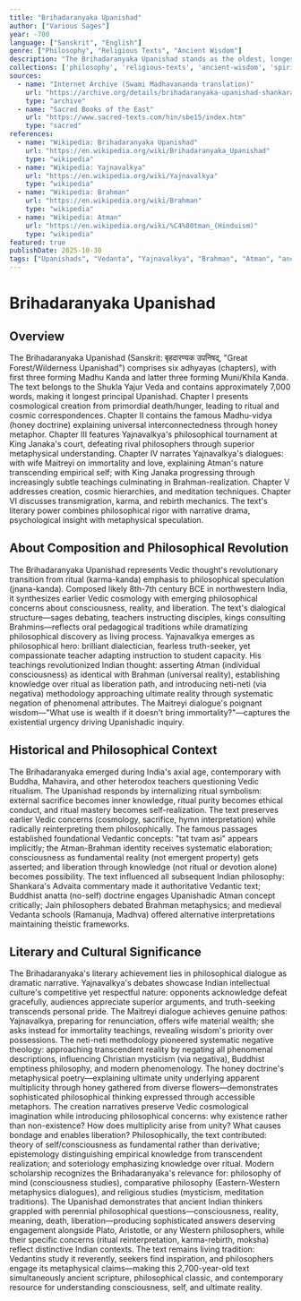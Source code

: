 ```yaml
---
title: "Brihadaranyaka Upanishad"
author: ["Various Sages"]
year: -700
language: ["Sanskrit", "English"]
genre: ["Philosophy", "Religious Texts", "Ancient Wisdom"]
description: "The Brihadaranyaka Upanishad stands as the oldest, longest, and most philosophically profound Upanishad, exploring ultimate reality (Brahman), the self (Atman), consciousness, creation, and liberation through dialogues between sages and seekers. Composed around 700 BCE, this text of six chapters presents foundational Vedantic philosophy: the famous 'neti neti' (not this, not this) method for understanding Brahman through negation, Yajnavalkya's brilliant philosophical debates establishing Atman-Brahman identity, cosmological speculations on creation from primordial unity, and meditation techniques for self-realization. The text contains immortal passages: Maitreyi's dialogue on love and immortality, the 'madhu-vidya' (honey doctrine) explaining universal interconnection, and teachings on death, rebirth, and liberation. The work's philosophical sophistication, psychological insight, and literary power established frameworks that shaped all subsequent Indian philosophy, influencing Shankara's Advaita, Buddhism's anatta doctrine (through critique), and global philosophical thought on consciousness and metaphysics."
collections: ['philosophy', 'religious-texts', 'ancient-wisdom', 'spiritual-texts', 'classical-literature']
sources:
  - name: "Internet Archive (Swami Madhavananda translation)"
    url: "https://archive.org/details/brihadaranyaka-upanishad-shankara-bhashya"
    type: "archive"
  - name: "Sacred Books of the East"
    url: "https://www.sacred-texts.com/hin/sbe15/index.htm"
    type: "sacred"
references:
  - name: "Wikipedia: Brihadaranyaka Upanishad"
    url: "https://en.wikipedia.org/wiki/Brihadaranyaka_Upanishad"
    type: "wikipedia"
  - name: "Wikipedia: Yajnavalkya"
    url: "https://en.wikipedia.org/wiki/Yajnavalkya"
    type: "wikipedia"
  - name: "Wikipedia: Brahman"
    url: "https://en.wikipedia.org/wiki/Brahman"
    type: "wikipedia"
  - name: "Wikipedia: Atman"
    url: "https://en.wikipedia.org/wiki/%C4%80tman_(Hinduism)"
    type: "wikipedia"
featured: true
publishDate: 2025-10-30
tags: ["Upanishads", "Vedanta", "Yajnavalkya", "Brahman", "Atman", "ancient philosophy", "Hindu philosophy", "consciousness", "metaphysics", "public domain"]
---
```


# Brihadaranyaka Upanishad

## Overview

The Brihadaranyaka Upanishad (Sanskrit: बृहदारण्यक उपनिषद्, "Great Forest/Wilderness Upanishad") comprises six adhyayas (chapters), with first three forming Madhu Kanda and latter three forming Muni/Khila Kanda. The text belongs to the Shukla Yajur Veda and contains approximately 7,000 words, making it longest principal Upanishad. Chapter I presents cosmological creation from primordial death/hunger, leading to ritual and cosmic correspondences. Chapter II contains the famous Madhu-vidya (honey doctrine) explaining universal interconnectedness through honey metaphor. Chapter III features Yajnavalkya's philosophical tournament at King Janaka's court, defeating rival philosophers through superior metaphysical understanding. Chapter IV narrates Yajnavalkya's dialogues: with wife Maitreyi on immortality and love, explaining Atman's nature transcending empirical self; with King Janaka progressing through increasingly subtle teachings culminating in Brahman-realization. Chapter V addresses creation, cosmic hierarchies, and meditation techniques. Chapter VI discusses transmigration, karma, and rebirth mechanics. The text's literary power combines philosophical rigor with narrative drama, psychological insight with metaphysical speculation.

## About Composition and Philosophical Revolution

The Brihadaranyaka Upanishad represents Vedic thought's revolutionary transition from ritual (karma-kanda) emphasis to philosophical speculation (jnana-kanda). Composed likely 8th-7th century BCE in northwestern India, it synthesizes earlier Vedic cosmology with emerging philosophical concerns about consciousness, reality, and liberation. The text's dialogical structure—sages debating, teachers instructing disciples, kings consulting Brahmins—reflects oral pedagogical traditions while dramatizing philosophical discovery as living process. Yajnavalkya emerges as philosophical hero: brilliant dialectician, fearless truth-seeker, yet compassionate teacher adapting instruction to student capacity. His teachings revolutionized Indian thought: asserting Atman (individual consciousness) as identical with Brahman (universal reality), establishing knowledge over ritual as liberation path, and introducing neti-neti (via negativa) methodology approaching ultimate reality through systematic negation of phenomenal attributes. The Maitreyi dialogue's poignant wisdom—"What use is wealth if it doesn't bring immortality?"—captures the existential urgency driving Upanishadic inquiry.

## Historical and Philosophical Context

The Brihadaranyaka emerged during India's axial age, contemporary with Buddha, Mahavira, and other heterodox teachers questioning Vedic ritualism. The Upanishad responds by internalizing ritual symbolism: external sacrifice becomes inner knowledge, ritual purity becomes ethical conduct, and ritual mastery becomes self-realization. The text preserves earlier Vedic concerns (cosmology, sacrifice, hymn interpretation) while radically reinterpreting them philosophically. The famous passages established foundational Vedantic concepts: "tat tvam asi" appears implicitly; the Atman-Brahman identity receives systematic elaboration; consciousness as fundamental reality (not emergent property) gets asserted; and liberation through knowledge (not ritual or devotion alone) becomes possibility. The text influenced all subsequent Indian philosophy: Shankara's Advaita commentary made it authoritative Vedantic text; Buddhist anatta (no-self) doctrine engages Upanishadic Atman concept critically; Jain philosophers debated Brahman metaphysics; and medieval Vedanta schools (Ramanuja, Madhva) offered alternative interpretations maintaining theistic frameworks.

## Literary and Cultural Significance

The Brihadaranyaka's literary achievement lies in philosophical dialogue as dramatic narrative. Yajnavalkya's debates showcase Indian intellectual culture's competitive yet respectful nature: opponents acknowledge defeat gracefully, audiences appreciate superior arguments, and truth-seeking transcends personal pride. The Maitreyi dialogue achieves genuine pathos: Yajnavalkya, preparing for renunciation, offers wife material wealth; she asks instead for immortality teachings, revealing wisdom's priority over possessions. The neti-neti methodology pioneered systematic negative theology: approaching transcendent reality by negating all phenomenal descriptions, influencing Christian mysticism (via negativa), Buddhist emptiness philosophy, and modern phenomenology. The honey doctrine's metaphysical poetry—explaining ultimate unity underlying apparent multiplicity through honey gathered from diverse flowers—demonstrates sophisticated philosophical thinking expressed through accessible metaphors. The creation narratives preserve Vedic cosmological imagination while introducing philosophical concerns: why existence rather than non-existence? How does multiplicity arise from unity? What causes bondage and enables liberation? Philosophically, the text contributed: theory of self/consciousness as fundamental rather than derivative; epistemology distinguishing empirical knowledge from transcendent realization; and soteriology emphasizing knowledge over ritual. Modern scholarship recognizes the Brihadaranyaka's relevance for: philosophy of mind (consciousness studies), comparative philosophy (Eastern-Western metaphysics dialogues), and religious studies (mysticism, meditation traditions). The Upanishad demonstrates that ancient Indian thinkers grappled with perennial philosophical questions—consciousness, reality, meaning, death, liberation—producing sophisticated answers deserving engagement alongside Plato, Aristotle, or any Western philosophers, while their specific concerns (ritual reinterpretation, karma-rebirth, moksha) reflect distinctive Indian contexts. The text remains living tradition: Vedantins study it reverently, seekers find inspiration, and philosophers engage its metaphysical claims—making this 2,700-year-old text simultaneously ancient scripture, philosophical classic, and contemporary resource for understanding consciousness, self, and ultimate reality.
